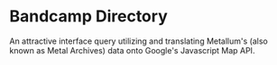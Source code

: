 # Bandcamp Directory

An attractive interface query utilizing and translating Metallum's (also known as Metal Archives) data onto Google's Javascript Map API. 




